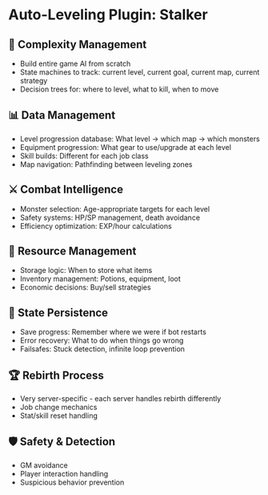 # Auto-Leveling Plugin: Stalker

## 🧠 Complexity Management
- Build entire game AI from scratch
- State machines to track: current level, current goal, current map, current strategy
- Decision trees for: where to level, what to kill, when to move

## 📊 Data Management
- Level progression database: What level → which map → which monsters
- Equipment progression: What gear to use/upgrade at each level
- Skill builds: Different for each job class
- Map navigation: Pathfinding between leveling zones

## ⚔️ Combat Intelligence
- Monster selection: Age-appropriate targets for each level
- Safety systems: HP/SP management, death avoidance
- Efficiency optimization: EXP/hour calculations

## 🎒 Resource Management
- Storage logic: When to store what items
- Inventory management: Potions, equipment, loot
- Economic decisions: Buy/sell strategies

## 🔄 State Persistence
- Save progress: Remember where we were if bot restarts
- Error recovery: What to do when things go wrong
- Failsafes: Stuck detection, infinite loop prevention

## 🏆 Rebirth Process
- Very server-specific - each server handles rebirth differently
- Job change mechanics
- Stat/skill reset handling

## 🛡️ Safety & Detection
- GM avoidance
- Player interaction handling
- Suspicious behavior prevention